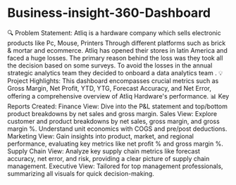 # Business-insight-360-Dashboard
🔍 Problem Statement:
Atliq is a hardware company which sells electronic products like Pc, Mouse, Printers Through different platforms such as brick & mortar and ecommerce. Atliq has opened their stores in latin America and faced a huge losses. The primary reason behind the loss was they took all the decision based on some surveys. To avoid the losses in the annual strategic analytics team they decided to onboard a data analytics team .
💡 Project Highlights:
This dashboard encompasses crucial metrics such as Gross Margin, Net Profit, YTD, YTG, Forecast Accuracy, and Net Error, offering a comprehensive overview of Atliq Hardware's performance.
📊 Key Reports Created:
Finance View:
Dive into the P&L statement and top/bottom product breakdowns by net sales and gross margin.
Sales View:
Explore customer and product breakdowns by net sales, gross margin, and gross margin %. Understand unit economics with COGS and pre/post deductions.
Marketing View:
Gain insights into product, market, and regional performance, evaluating key metrics like net profit % and gross margin %.
Supply Chain View:
Analyze key supply chain metrics like forecast accuracy, net error, and risk, providing a clear picture of supply chain management.
Executive View:
Tailored for top management professionals, summarizing all visuals for quick decision-making.
 
